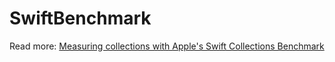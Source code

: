 # SwiftBenchmark

Read more: [Measuring collections with Apple's Swift Collections Benchmark](https://augmentedcode.io/?p=2209)
